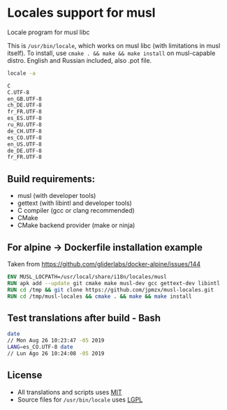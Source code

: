 # Locales support for musl
Locale program for musl libc

This is ```/usr/bin/locale```, which works on musl libc (with limitations in musl itself).
To install, use ```cmake . && make && make install``` on musl-capable distro.
English and Russian included, also .pot file.

```bash
locale -a

C
C.UTF-8
en_GB.UTF-8
ch_DE.UTF-8
fr_FR.UTF-8
es_ES.UTF-8
ru_RU.UTF-8
de_CH.UTF-8
es_CO.UTF-8
en_US.UTF-8
de_DE.UTF-8
fr_FR.UTF-8
```

## Build requirements:
 - musl (with developer tools)
 - gettext (with libintl and developer tools)
 - С compiler (gcc or clang recommended)
 - CMake
 - CMake backend provider (make or ninja)

## For alpine -> Dockerfile installation example

Taken from https://github.com/gliderlabs/docker-alpine/issues/144

```dockerfile
ENV MUSL_LOCPATH=/usr/local/share/i18n/locales/musl
RUN apk add --update git cmake make musl-dev gcc gettext-dev libintl
RUN cd /tmp && git clone https://github.com/jpmzx/musl-locales.git
RUN cd /tmp/musl-locales && cmake . && make && make install
```

## Test translations after build - Bash

```bash
date
// Mon Aug 26 10:23:47 -05 2019
LANG=es_CO.UTF-8 date
// Lun Ago 26 10:24:08 -05 2019
```

## License

 - All translations and scripts uses [MIT](LICENSE.MIT)
 - Source files for `/usr/bin/locale` uses [LGPL](LICENSE)

